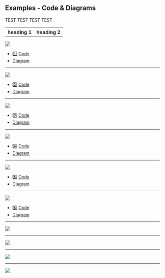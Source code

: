 ## Examples - Code & Diagrams

<table style="border-collapse: collapse; border: none;">
  <tr style="border: none;">
    <th>heading 1</th>
    <th>heading 2</th>
  </tr>
    <tr style="border: none;">
        TEST    
        TEST    
    </tr>
    <tr style="border: none;">
        TEST    
        TEST    
    </tr>
</table>

<p><img src="https://github.com/marcinsaj/FlipDisc/blob/main/extras/arduino-7-seg-flip-disc-psps-module.png"></p>    

- 1️⃣ [Code]()
- [Diagram](https://github.com/marcinsaj/FlipDisc/raw/main/datasheet/Flip-disc-7-Segment-Display-Arduino-Example-Connection-with-Pulse-Shaper-Schematic-01.pdf)      

-------------------------------------------------------------------

<p><img src="https://github.com/marcinsaj/FlipDisc/blob/main/extras/arduino-2x7-seg-flip-disc-psps-module.png"></p> 

- 2️⃣ [Code]()   
- [Diagram](https://github.com/marcinsaj/FlipDisc/raw/main/datasheet/Flip-disc-7-Segment-Display-Arduino-Example-Connection-with-Pulse-Shaper-Schematic-02.pdf)  

-------------------------------------------------------------------
<p><img src="https://github.com/marcinsaj/FlipDisc/blob/main/extras/arduino-2x7-seg-3dots-flip-disc-psps-module.png"></p>        

- 3️⃣ [Code]() 
- [Diagram](https://github.com/marcinsaj/FlipDisc/raw/main/datasheet/Flip-disc-7-Segment-Display-Arduino-Example-Connection-with-Pulse-Shaper-Schematic-03.pdf)
-------------------------------------------------------------------
<p><img src="https://github.com/marcinsaj/FlipDisc/blob/main/extras/arduino-4x7-seg-3dots-flip-disc-psps-module.png"></p>
 
 - 4️⃣ [Code]()
 - [Diagram](https://github.com/marcinsaj/FlipDisc/raw/main/datasheet/Flip-disc-7-Segment-Display-Arduino-Example-Connection-with-Pulse-Shaper-Schematic-04.pdf)

-------------------------------------------------------------------
<p><img src="https://github.com/marcinsaj/FlipDisc/blob/main/extras/arduino-6x7-seg-flip-disc-psps-module.png"></p>    

- 5️⃣ [Code]()
- [Diagram](https://github.com/marcinsaj/FlipDisc/raw/main/datasheet/Flip-disc-7-Segment-Display-Arduino-Example-Connection-with-Pulse-Shaper-Schematic-05.pdf)

-------------------------------------------------------------------
<p><img src="https://github.com/marcinsaj/FlipDisc/blob/main/extras/arduino-6x7-seg-2x3dots-flip-disc-psps-module.png"></p>

- 6️⃣ [Code]()
- [Diagram](https://github.com/marcinsaj/FlipDisc/raw/main/datasheet/Flip-disc-7-Segment-Display-Arduino-Example-Connection-with-Pulse-Shaper-Schematic-06.pdf)
  
-------------------------------------------------------------------
<p><img src="https://github.com/marcinsaj/FlipDisc/blob/main/extras/arduino-2dots-flip-disc-psps-module.png"></p>   
  
-------------------------------------------------------------------
<p><img src="https://github.com/marcinsaj/FlipDisc/blob/main/extras/arduino-3dots-flip-disc-psps-module.png"></p>  
 

-------------------------------------------------------------------
<p><img src="https://github.com/marcinsaj/FlipDisc/blob/main/extras/arduino-1x3-flip-disc-psps-module.png"></p>  

-------------------------------------------------------------------
<p><img src="https://github.com/marcinsaj/FlipDisc/blob/main/extras/arduino-1x7-flip-disc-psps-module.png"></p>  
 

